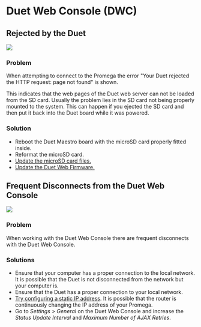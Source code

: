 # Duet Web Console \(DWC\)



## Rejected by the Duet

![](../.gitbook/assets/rejectedbytheduet.png)

### Problem

When attempting to connect to the Promega the error "Your Duet rejected the HTTP request: page not found" is shown. 

This indicates that the web pages of the Duet web server can not be loaded from the SD card. Usually the problem lies in the SD card not being properly mounted to the system. This can happen if you ejected the SD card and then put it back into the Duet board while it was powered. 

### Solution

* Reboot the Duet Maestro board with the microSD card properly fitted inside.
* Reformat the microSD card.
* [Update the microSD card files.](../getting-started-1/updating-sd-card-structure.md)
* [Update the Duet Web Firmware.](../documentation/software-firmware/updating-firmware.md)

## Frequent Disconnects from the Duet Web Console

![](../.gitbook/assets/duetdisconnected.jpg)

### Problem

When working with the Duet Web Console there are frequent disconnects with the Duet Web Console.

### Solutions

* Ensure that your computer has a proper connection to the local network. It is possible that the Duet is not disconnected from the network but your computer is.
* Ensure that the Duet has a proper connection to your local network.
* [Try configuring a static IP address](../getting-started-1/setup-your-network.md#changing-the-network-settings-via-sd). It is possible that the router is continuously changing the IP address of your Promega.
* Go to _Settings &gt; General_ on the Duet Web Console and increase the _Status Update Interval_ and _Maximum Number of AJAX Retries_.



